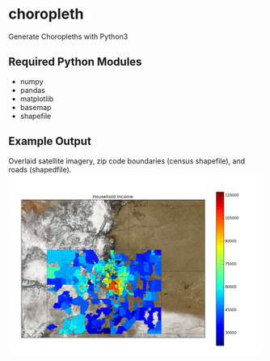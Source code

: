 # choropleth
Generate Choropleths with Python3

## Required Python Modules
- numpy
- pandas
- matplotlib
- basemap
- shapefile

## Example Output
Overlaid satellite imagery, zip code boundaries (census shapefile), and roads (shapedfile).
![Household Income Sample](images/sample.png "Example Colorado Zip Code Choropleth")
